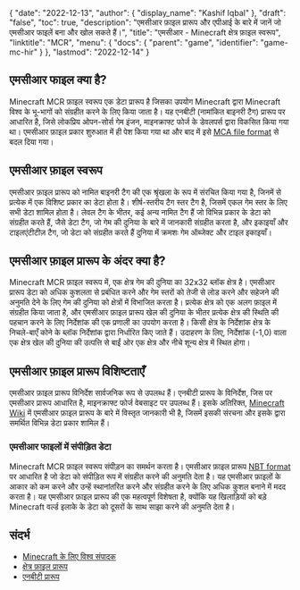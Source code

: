 {
  "date": "2022-12-13",
  "author": {
    "display_name": "Kashif Iqbal"
},
  "draft": "false",
  "toc": true,
  "description": "एमसीआर फ़ाइल प्रारूप और एपीआई के बारे में जानें जो एमसीआर फाइलें बना और खोल सकते हैं।",
  "title": "एमसीआर - Minecraft क्षेत्र फ़ाइल स्वरूप",
  "linktitle": "MCR",
  "menu": {
    "docs": {
      "parent": "game",
      "identifier": "game-mc-hir"
}
},
  "lastmod": "2022-12-14"
}

## एमसीआर फाइल क्या है?

Minecraft MCR फ़ाइल स्वरूप एक डेटा प्रारूप है जिसका उपयोग Minecraft द्वारा Minecraft विश्व के भू-भागों को संग्रहीत करने के लिए किया जाता है। यह एनबीटी (नामांकित बाइनरी टैग) प्रारूप पर आधारित है, जिसे लोकप्रिय ओपन-सोर्स गेम इंजन, माइनक्राफ्ट फोर्ज के डेवलपर्स द्वारा विकसित किया गया था। एमसीआर फ़ाइल प्रकार शुरुआत में ही पेश किया गया था और बाद में इसे [MCA file format](/game/mca/) से बदल दिया गया।

## एमसीआर फ़ाइल स्वरूप

एमसीआर फ़ाइल प्रारूप को नामित बाइनरी टैग की एक श्रृंखला के रूप में संरचित किया गया है, जिनमें से प्रत्येक में एक विशिष्ट प्रकार का डेटा होता है। शीर्ष-स्तरीय टैग स्तर टैग है, जिसमें एकल गेम स्तर के लिए सभी डेटा शामिल होता है। लेवल टैग के भीतर, कई अन्य नामित टैग हैं जो विभिन्न प्रकार के डेटा को संग्रहीत करते हैं, जैसे डेटा टैग, जो गेम की दुनिया के बारे में जानकारी संग्रहीत करता है, और इकाइयाँ और टाइलएंटीटीज़ टैग, जो डेटा को संग्रहीत करते हैं दुनिया में क्रमशः गेम ऑब्जेक्ट और टाइल इकाइयाँ।

## एमसीआर फ़ाइल प्रारूप के अंदर क्या है?

Minecraft MCR फ़ाइल स्वरूप में, एक क्षेत्र गेम की दुनिया का 32x32 ब्लॉक क्षेत्र है। एमसीआर प्रारूप डेटा को अधिक कुशलता से प्रबंधित करने और गेम स्तरों को तेजी से लोड करने और सहेजने की अनुमति देने के लिए गेम की दुनिया को क्षेत्रों में विभाजित करता है। प्रत्येक क्षेत्र को एक अलग फ़ाइल में संग्रहीत किया जाता है, और एमसीआर फ़ाइल प्रारूप खेल की दुनिया के भीतर प्रत्येक क्षेत्र की स्थिति की पहचान करने के लिए निर्देशांक की एक प्रणाली का उपयोग करता है। किसी क्षेत्र के निर्देशांक क्षेत्र के निचले-बाएँ कोने के ब्लॉक निर्देशांक द्वारा निर्धारित किए जाते हैं। उदाहरण के लिए, निर्देशांक (-1,0) वाला एक क्षेत्र खेल की दुनिया की उत्पत्ति से बाईं ओर एक क्षेत्र और नीचे शून्य क्षेत्र में स्थित होगा।

## एमसीआर फ़ाइल प्रारूप विशिष्टताएँ

एमसीआर फ़ाइल प्रारूप विनिर्देश सार्वजनिक रूप से उपलब्ध हैं। एनबीटी प्रारूप के विनिर्देश, जिस पर एमसीआर प्रारूप आधारित है, माइनक्राफ्ट फोर्ज वेबसाइट पर उपलब्ध हैं। इसके अतिरिक्त, [Minecraft Wiki](https://minecraft.fandom.com/wiki/Region_file_format) में एमसीआर फ़ाइल प्रारूप के बारे में विस्तृत जानकारी भी है, जिसमें इसकी संरचना और इसके द्वारा समर्थित विभिन्न डेटा प्रकार शामिल हैं।

### एमसीआर फाइलों में संपीड़ित डेटा

Minecraft MCR फ़ाइल स्वरूप संपीड़न का समर्थन करता है। एमसीआर फ़ाइल प्रारूप [NBT format](https://minecraft.fandom.com/wiki/NBT_format) पर आधारित है जो डेटा को संपीड़ित रूप में संग्रहीत करने की अनुमति देता है। यह एमसीआर फ़ाइलों के आकार को कम करने और उन्हें स्थानांतरित करने और संग्रहीत करने के लिए अधिक कुशल बनाने में मदद करता है। यह एमसीआर फ़ाइल प्रारूप की एक महत्वपूर्ण विशेषता है, क्योंकि यह खिलाड़ियों को बड़े Minecraft वर्ल्ड इलाके के डेटा को दूसरों के साथ साझा करने की अनुमति देता है।

## संदर्भ

* [Minecraft के लिए विश्व संपादक](https://www.mcedit.net/)
* [क्षेत्र फ़ाइल प्रारूप](https://minecraft.fandom.com/wiki/Region_file_format)
* [एनबीटी प्रारूप](https://minecraft.fandom.com/wiki/NBT_format)
